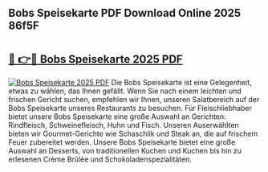 ## Bobs Speisekarte PDF Download Online 2025 86f5F

# <h2><a href="http://gc9k5j.nevu.top/?p=Bobs+Speisekarte">🔗 👉🔴 Bobs Speisekarte 2025 PDF</a></h2>

[![Bobs Speisekarte 2025 PDF](https://i.imgur.com/dBaPXMq.png)](http://gc9k5j.nevu.top/?p=Bobs+Speisekarte)
Die Bobs Speisekarte ist eine Gelegenheit, etwas zu wählen, das Ihnen gefällt. Wenn Sie nach einem leichten und frischen Gericht suchen, empfehlen wir Ihnen, unseren Salatbereich auf der Bobs Speisekarte unseres Restaurants zu besuchen. Für Fleischliebhaber bietet unsere Bobs Speisekarte eine große Auswahl an Gerichten: Rindfleisch, Schweinefleisch, Huhn und Fisch. Unseren Auserwählten bieten wir Gourmet-Gerichte wie Schaschlik und Steak an, die auf frischem Feuer zubereitet werden. Unsere Bobs Speisekarte bietet eine große Auswahl an Desserts, von traditionellen Kuchen und Kuchen bis hin zu erlesenen Crème Brûlée und Schokoladenspezialitäten.
